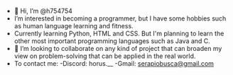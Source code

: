 - 👋 Hi, I’m @h754754
-  I’m interested in becoming a programmer, but I have some hobbies such as human language learning and fitness.
-  Currently learning Python, HTML and CSS. But I'm planning to learn the other most important programming languages such as Java and C.
- 💞️ I’m looking to collaborate on any kind of project that can broaden my view on problem-solving that can be applied in the real world.
- To contact me:
                  -Discord: horus.__
                  -Gmail: serapiobusca@gmail.com
<!---
h754754/h754754 is a ✨ special ✨ repository because its `README.md` (this file) appears on your GitHub profile.
You can click the Preview link to take a look at your changes.
--->
